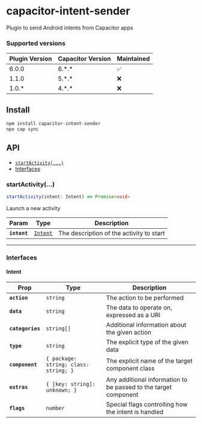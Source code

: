 # capacitor-intent-sender

Plugin to send Android intents from Capacitor apps

### Supported versions

| Plugin Version | Capacitor Version | Maintained |
|----------------|-------------------|------------|
| 6.0.0          | 6.\*.*            | ✅          |
| 1.1.0          | 5.\*.*            | ❌          |
| 1.0.*          | 4.\*.*            | ❌          |

## Install

```bash
npm install capacitor-intent-sender
npx cap sync
```

## API

<docgen-index>

* [`startActivity(...)`](#startactivity)
* [Interfaces](#interfaces)

</docgen-index>

<docgen-api>
<!--Update the source file JSDoc comments and rerun docgen to update the docs below-->

### startActivity(...)

```typescript
startActivity(intent: Intent) => Promise<void>
```

Launch a new activity

| Param        | Type                                      | Description                              |
| ------------ | ----------------------------------------- | ---------------------------------------- |
| **`intent`** | <code><a href="#intent">Intent</a></code> | The description of the activity to start |

--------------------


### Interfaces


#### Intent

| Prop             | Type                                             | Description                                                     |
| ---------------- | ------------------------------------------------ | --------------------------------------------------------------- |
| **`action`**     | <code>string</code>                              | The action to be performed                                      |
| **`data`**       | <code>string</code>                              | The data to operate on, expressed as a URI                      |
| **`categories`** | <code>string[]</code>                            | Additional information about the given action                   |
| **`type`**       | <code>string</code>                              | The explicit type of the given data                             |
| **`component`**  | <code>{ package: string; class: string; }</code> | The explicit name of the target component class                 |
| **`extras`**     | <code>{ [key: string]: unknown; }</code>         | Any additional information to be passed to the target component |
| **`flags`**      | <code>number</code>                              | Special flags controlling how the intent is handled             |

</docgen-api>
